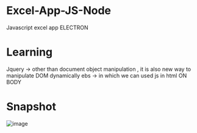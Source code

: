 # Excel-App-JS-Node
Javascript excel app ELECTRON

# Learning
  Jquery -> other than document object manipulation , it is also new way to manipulate DOM dynamically
  ebs -> in which we can used js in html ON BODY

# Snapshot
![image](https://user-images.githubusercontent.com/34793927/133397240-0f9827aa-29c4-4c27-a9cd-e15294652e73.png)

